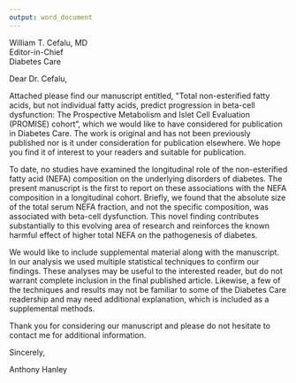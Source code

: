```yaml
---
output: word_document
---
```


William T. Cefalu, MD  
Editor-in-Chief  
Diabetes Care  

Dear Dr. Cefalu,

Attached please find our manuscript entitled, "Total non-esterified fatty acids,
but not individual fatty acids, predict progression in beta-cell dysfunction: 
The Prospective Metabolism and Islet Cell Evaluation (PROMISE) cohort”, which we
would like to have considered for publication in Diabetes Care. The work is
original and has not been previously published nor is it under consideration for
publication elsewhere. We hope you find it of interest to your readers and
suitable for publication.

To date, no studies have examined the longitudinal role of the non-esterified
fatty acid (NEFA) composition on the underlying disorders of diabetes. The 
present manuscript is the first to report on these associations with the NEFA
composition in a longitudinal cohort. Briefly, we found that the absolute size
of the total serum NEFA fraction, and not the specific composition, was
associated with beta-cell dysfunction. This novel finding contributes 
substantially to this evolving area of research and reinforces the known harmful
effect of higher total NEFA on the pathogenesis of diabetes.

We would like to include supplemental material along with the manuscript. In our
analysis we used multiple statistical techniques to confirm our findings. These
analyses may be useful to the interested reader, but do not warrant complete
inclusion in the final published article. Likewise, a few of the techniques and
results may not be familiar to some of the Diabetes Care readership and may need
additional explanation, which is included as a supplemental methods.

Thank you for considering our manuscript and please do not hesitate to contact
me for additional information.

Sincerely,

Anthony Hanley


